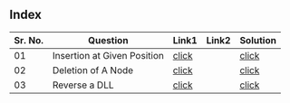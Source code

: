 ## Index 

Sr. No. | Question|Link1 | Link2 | Solution
---|---|---|---|---
01 | Insertion at Given Position | [click](https://practice.geeksforgeeks.org/problems/insert-a-node-in-doubly-linked-list/1?utm_source=youtube&utm_medium=collab_striver_ytdescription&utm_campaign=insert-a-node-in-doubly-linked-list) ||[click](./Solutions/InsertionAtGivenPosition.java)
02 | Deletion of A Node | [click](https://practice.geeksforgeeks.org/problems/delete-node-in-doubly-linked-list/1?utm_source=youtube&utm_medium=collab_striver_ytdescription&utm_campaign=delete-node-in-doubly-linked-list) ||[click](./Solutions/DeleteANode.java)
03 | Reverse a DLL | [click](https://practice.geeksforgeeks.org/problems/reverse-a-doubly-linked-list/1?utm_source=youtube&utm_medium=collab_striver_ytdescription&utm_campaign=reverse-a-doubly-linked-list)||[click](./Solutions/ReverseADLL.java)